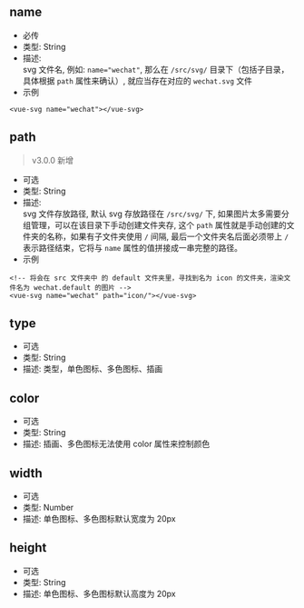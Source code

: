 ## name
 - 必传
 - 类型: String
 - 描述: <br>svg 文件名, 例如: `name="wechat"`, 那么在 `/src/svg/` 目录下（包括子目录，具体根据 `path` 属性来确认）, 就应当存在对应的 `wechat.svg` 文件
 - 示例

```vue
<vue-svg name="wechat"></vue-svg>
```


## path

> v3.0.0 新增

- 可选
- 类型: String
- 描述: <br>svg 文件存放路径, 默认 svg 存放路径在 `/src/svg/` 下, 如果图片太多需要分组管理，可以在该目录下手动创建文件夹存, 这个 `path` 属性就是手动创建的文件夹的名称，如果有子文件夹使用 `/` 间隔, 最后一个文件夹名后面必须带上 `/` 表示路径结束，它将与 `name` 属性的值拼接成一串完整的路径。
- 示例

```vue
<!-- 将会在 src 文件夹中 的 default 文件夹里，寻找到名为 icon 的文件夹，渲染文件名为 wechat.default 的图片 -->
<vue-svg name="wechat" path="icon/"></vue-svg>
```

## type

- 可选
- 类型: String
- 描述: 类型，单色图标、多色图标、插画

## color
- 可选
- 类型: String
- 描述: 插画、多色图标无法使用 color 属性来控制颜色

## width
- 可选
- 类型: Number
- 描述: 单色图标、多色图标默认宽度为 20px

## height
- 可选
- 类型: String
- 描述: 单色图标、多色图标默认高度为 20px
